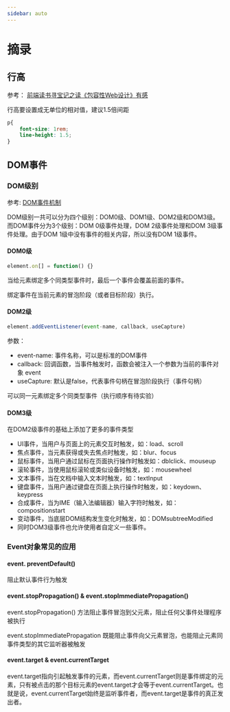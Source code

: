 ```yaml
---
sidebar: auto
---
```


# 摘录

## 行高

参考： [前端读书寻宝记之读《包容性Web设计》有感](https://juejin.im/post/5bfa8f4be51d4574b133d0a0)

行高要设置成无单位的相对值，建议1.5倍间距

```css
p{
    font-size: 1rem;
    line-height: 1.5;
}
```

## DOM事件

### DOM级别

参考: [DOM事件机制](https://juejin.im/post/5bd2e5f8e51d4524640e1304)

DOM级别一共可以分为四个级别：DOM0级、DOM1级、DOM2级和DOM3级。而DOM事件分为3个级别：DOM 0级事件处理，DOM 2级事件处理和DOM 3级事件处理。由于DOM 1级中没有事件的相关内容，所以没有DOM 1级事件。

#### DOM0级

```js
element.on[] = function() {}
```

当给元素绑定多个同类型事件时，最后一个事件会覆盖前面的事件。

绑定事件在当前元素的冒泡阶段（或者目标阶段）执行。

#### DOM2级

```js
element.addEventListener(event-name, callback, useCapture)
```

参数：

- event-name: 事件名称，可以是标准的DOM事件
- callback: 回调函数，当事件触发时，函数会被注入一个参数为当前的事件对象 event
- useCapture: 默认是false，代表事件句柄在冒泡阶段执行（事件句柄）

可以同一元素绑定多个同类型事件（执行顺序有待实验）

#### DOM3级

在DOM2级事件的基础上添加了更多的事件类型

- UI事件，当用户与页面上的元素交互时触发，如：load、scroll
- 焦点事件，当元素获得或失去焦点时触发，如：blur、focus
- 鼠标事件，当用户通过鼠标在页面执行操作时触发如：dblclick、mouseup
- 滚轮事件，当使用鼠标滚轮或类似设备时触发，如：mousewheel
- 文本事件，当在文档中输入文本时触发，如：textInput
- 键盘事件，当用户通过键盘在页面上执行操作时触发，如：keydown、keypress
- 合成事件，当为IME（输入法编辑器）输入字符时触发，如：compositionstart
- 变动事件，当底层DOM结构发生变化时触发，如：DOMsubtreeModified
- 同时DOM3级事件也允许使用者自定义一些事件。

### Event对象常见的应用

#### event. preventDefault()

阻止默认事件行为触发

#### event.stopPropagation() & event.stopImmediatePropagation()

event.stopPropagation() 方法阻止事件冒泡到父元素，阻止任何父事件处理程序被执行

event.stopImmediatePropagation 既能阻止事件向父元素冒泡，也能阻止元素同事件类型的其它监听器被触发

#### event.target & event.currentTarget

event.target指向引起触发事件的元素，而event.currentTarget则是事件绑定的元素，只有被点击的那个目标元素的event.target才会等于event.currentTarget。也就是说，event.currentTarget始终是监听事件者，而event.target是事件的真正发出者。
